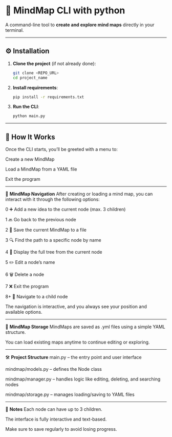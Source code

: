 # 🧠 MindMap CLI with python

A command-line tool to **create and explore mind maps** directly in your terminal.

---

## ⚙️ Installation

1. **Clone the project** (if not already done):

   ```bash
   git clone <REPO_URL>
   cd project_name
   
2. **Install requirements**:
   ```bash
   pip install -r requirements.txt

3. **Run the CLI**:
   ```bash
   python main.py
   
---

## 🚀 How It Works
Once the CLI starts, you’ll be greeted with a menu to:

Create a new MindMap

Load a MindMap from a YAML file

Exit the program

---

🧭 **MindMap Navigation**
After creating or loading a mind map, you can interact with it through the following options:

0 ➕ Add a new idea to the current node (max. 3 children)

1 🔙 Go back to the previous node

2 💾 Save the current MindMap to a file

3 🔍 Find the path to a specific node by name

4 🌳 Display the full tree from the current node

5 ✏️ Edit a node’s name

6 🗑️ Delete a node

7 ❌ Exit the program

8+ 📂 Navigate to a child node

The navigation is interactive, and you always see your position and available options.

---

📁 **MindMap Storage**
MindMaps are saved as .yml files using a simple YAML structure.

You can load existing maps anytime to continue editing or exploring.

---

🛠 **Project Structure**
main.py – the entry point and user interface

mindmap/models.py – defines the Node class

mindmap/manager.py – handles logic like editing, deleting, and searching nodes

mindmap/storage.py – manages loading/saving to YAML files

---

🚧 **Notes**
Each node can have up to 3 children.

The interface is fully interactive and text-based.

Make sure to save regularly to avoid losing progress.

